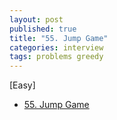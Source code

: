 ```yaml
---
layout: post
published: true
title: "55. Jump Game"
categories: interview
tags: problems greedy
---
```


[Easy]

- [55. Jump Game](https://leetcode.com/problems/jump-game/)

<script src="https://gist.github.com/yeopoong/8f0ab4212ee17fff3381b9dc7f71f5ca.js"></script>